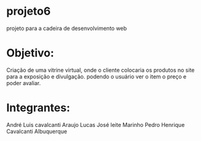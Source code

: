 # projeto6

projeto para a cadeira de desenvolvimento web
# Objetivo: 
Criação de uma vitrine virtual, onde o cliente colocaria os produtos no site para a exposição e divulgação. podendo o usuário ver o item o preço e poder avaliar.


# Integrantes:
André Luis cavalcanti Araujo 
Lucas José leite Marinho
Pedro Henrique Cavalcanti Albuquerque
